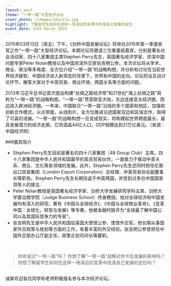 ```yaml
---
layout: post
theme: “一带一路”大型经济论坛
cover_photo: /images/1dai1lu.jpg
highlight: 了解留学生如何在这样一场深远的变革中找准自己发展的定位
event_date: 13th March 2015
---
```



2015年03月13日（周五）下午，《剑桥中国发展论坛》将举办2015年第一季度收官之作“一带一路”大型经济论坛。本期论坛将邀请三位重量级嘉宾，分别是著名社会活动家、四十八家集团主席Stephen Perry先生，英国著名经济学家、资深中国问题专家Peter Nolan教授以及中国资深外交家张吉明公参。本次论坛将从学术、商业、政治等多角度、全方位介绍“一带一路”的战略构想，并分析和讨论在当前世界经济疲软、中国经济进入新常态的背景下，世界和中国的走向。论坛将设互动讨论环节，解答大家对于中英贸易、商业环境、两国关系等方面的问题。

2013年习近平总书记首次提出构建“丝绸之路经济带”和21世纪“海上丝绸之路”简称为“一带一路”的战略构想。“一带一路”贯穿欧亚大陆，东边连接亚太经济圈，西边进入欧洲经济圈。一年来，中国联合“一带一路”沿线的多个国家和地区，加强和创新合作模式，以点带面，从线到片，全方位推进沿途国家双边和区域合作，取得了可喜的进展。“一带一路”的战略构想一旦变成现实，将构建起世界跨度最长、最具发展潜力的经济走廊。它将涵盖44亿人口，GDP规模达到21万亿美元。（来源：中国经济网）

###嘉宾简介

<ul>

<li>
Stephen Perry先生目前是著名的四十八家集团（48 Group Club）主席。四十八家集团是中华人民共和国最早的英资贸易伙伴，一直致力于推动中英关系、商业、文化等各领域的发展。此外，Stephen Perry先生还同时担任伦敦出口贸易集团（London Export Corporation）总经理、中英贸易协会副董事长等职务。Stephen Perry先生长期往返于中英两国，并受到过多位中国国家领导人的接见.
</li>

<li>
Peter Nolan教授是英国著名经济学家、剑桥大学发展研究学科主席、剑桥大学嘉治商学院（Judge Business School）终身教授。他对全球经济和中国发展均有深入的研究，著有《中国与全球经济》、《中国与全球商业革命》、《变革中国：全球化，转型与发展》等专著。他被金融时报评为“全球最了解中国公司以及其国际竞争力的专家”。
</li>

<li>
张吉明先生是中华人民共和国驻英国大使馆公参、使馆外交官。他长期从事国家外交政策与规划等方面的工作，有着丰富的外交经验。张吉明公参曾担任中国外交部办公厅副主任、政策企划司司长等要职。
</li>

</ul>
<br>

<blockquote>
			你听说过“一带一路”吗？
			你想了解“一带一路”战略对你今后发展的影响吗？
			你想了解留学生如何在这样一场深远的变革中找准自己发展的定位吗？
</blockquote>

<h2 class="section-heading"></h2>
<p>
诚挚欢迎各位同学和老师积极报名参与本次经济论坛。
</p>